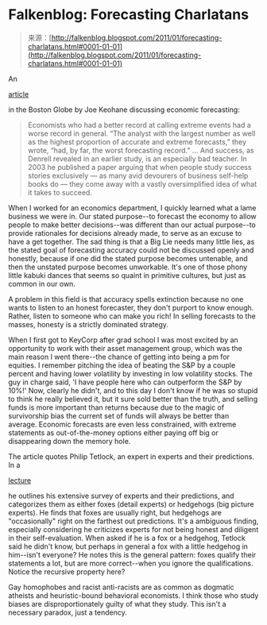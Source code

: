 <!--yml
category: 未分类
date: 2024-05-12 21:11:18
-->

# Falkenblog: Forecasting Charlatans

> 来源：[http://falkenblog.blogspot.com/2011/01/forecasting-charlatans.html#0001-01-01](http://falkenblog.blogspot.com/2011/01/forecasting-charlatans.html#0001-01-01)

An

[article](http://www.boston.com/bostonglobe/ideas/articles/2011/01/09/that_guy_who_called_the_big_one_dont_listen_to_him/?page=full)

in the Boston Globe by Joe Keohane discussing economic forecasting:

> Economists who had a better record at calling extreme events had a worse record in general. “The analyst with the largest number as well as the highest proportion of accurate and extreme forecasts,” they wrote, “had, by far, the worst forecasting record."
> ...
> And success, as Denrell revealed in an earlier study, is an especially bad teacher. In 2003 he published a paper arguing that when people study success stories exclusively — as many avid devourers of business self-help books do — they come away with a vastly oversimplified idea of what it takes to succeed.

When I worked for an economics department, I quickly learned what a lame business we were in. Our stated purpose--to forecast the economy to allow people to make better decisions--was different than our actual purpose--to provide rationales for decisions already made, to serve as an excuse to have a get together. The sad thing is that a Big Lie needs many little lies, as the stated goal of forecasting accuracy could not be discussed openly and honestly, because if one did the stated purpose becomes untenable, and then the unstated purpose becomes unworkable. It's one of those phony little kabuki dances that seems so quaint in primitive cultures, but just as common in our own.

A problem in this field is that accuracy spells extinction because no one wants to listen to an honest forecaster, they don't purport to know enough. Rather, listen to someone who can make you rich! In selling forecasts to the masses, honesty is a strictly dominated strategy.

When I first got to KeyCorp after grad school I was most excited by an opportunity to work with their asset management group, which was the main reason I went there--the chance of getting into being a pm for equities. I remember pitching the idea of beating the S&P by a couple percent and having lower volatility by investing in low volatility stocks. The guy in charge said, 'I have people here who can outperform the S&P by 10%!' Now, clearly he didn't, and to this day I don't know if he was so stupid to think he really believed it, but it sure sold better than the truth, and selling funds is more important than returns because due to the magic of survivorship bias the current set of funds will always be better than average. Economic forecasts are even less constrained, with extreme statements as out-of-the-money options either paying off big or disappearing down the memory hole.

The article quotes Philip Tetlock, an expert in experts and their predictions. In a

[lecture](http://longnow.org/seminars/02007/jan/26/why-foxes-are-better-forecasters-than-hedgehogs/)

he outlines his extensive survey of experts and their predictions, and categorizes them as either foxes (detail experts) or hedgehogs (big picture experts). He finds that foxes are usually right, but hedgehogs are "occasionally" right on the farthest out predictions. It's a ambiguous finding, especially considering he criticizes experts for not being honest and diligent in their self-evaluation. When asked if he is a fox or a hedgehog, Tetlock said he didn't know, but perhaps in general a fox with a little hedgehog in him--isn't everyone? He notes this is the general pattern: foxes qualify their statements a lot, but are more correct--when you ignore the qualifications. Notice the recursive property here?

Gay homophobes and racist anti-racists are as common as dogmatic atheists and heuristic-bound behavioral economists. I think those who study biases are disproportionately guilty of what they study. This isn't a necessary paradox, just a tendency.